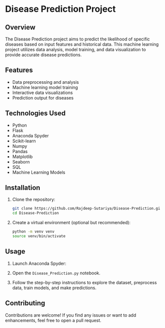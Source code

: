 # Disease Prediction Project

## Overview

The Disease Prediction project aims to predict the likelihood of specific diseases based on input features and historical data. This machine learning project utilizes data analysis, model training, and data visualization to provide accurate disease predictions.

## Features

- Data preprocessing and analysis
- Machine learning model training
- Interactive data visualizations
- Prediction output for diseases

## Technologies Used

- Python
- Flask
- Anaconda Spyder
- Scikit-learn
- Numpy
- Pandas
- Matplotlib
- Seaborn
- SQL
- Machine Learning Models

## Installation

1. Clone the repository:
   ```bash
   git clone https://github.com/Rajdeep-Sutariya/Disease-Prediction.git
   cd Disease-Prediction
   ```

2. Create a virtual environment (optional but recommended):
   ```bash
   python -m venv venv
   source venv/bin/activate
   ```

## Usage

1. Launch Anaconda Spyder:

2. Open the `Disease_Prediction.py` notebook.

3. Follow the step-by-step instructions to explore the dataset, preprocess data, train models, and make predictions.

## Contributing

Contributions are welcome! If you find any issues or want to add enhancements, feel free to open a pull request.
```
